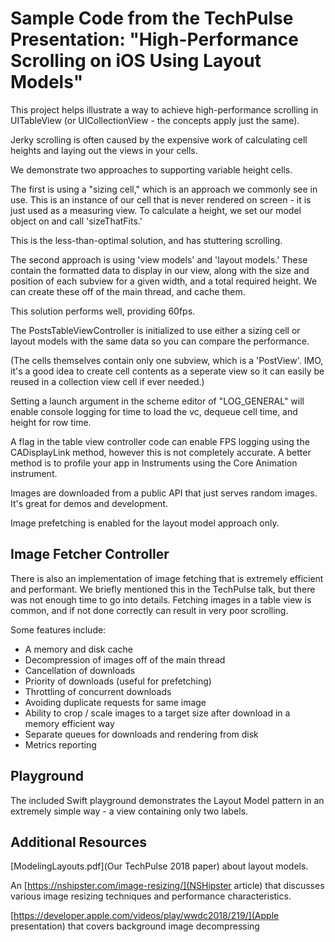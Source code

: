 #  Sample Code from the TechPulse Presentation: "High-Performance Scrolling on iOS Using Layout Models"


This project helps illustrate a way to achieve high-performance scrolling in UITableView (or UICollectionView - the concepts apply just the same). 

Jerky scrolling is often caused by the expensive work of calculating cell heights and laying out the views in your cells.

We demonstrate two approaches to supporting variable height cells.

The first is using a "sizing cell," which is an approach we commonly see in use. This is an instance of our cell that is never rendered on screen - it is just used as a measuring view. To calculate a height, we set our model object on and call 'sizeThatFits.' 

This is the less-than-optimal solution, and has stuttering scrolling.

The second approach is using 'view models' and 'layout models.' These contain the formatted data to display in our view, along with the size and position of each subview for a given width, and a total required height. We can create these off of the main thread, and cache them. 

This solution performs well, providing 60fps.

The PostsTableViewController is initialized to use either a sizing cell or layout models with the same data so you can compare the performance.

(The cells themselves contain only one subview, which is a 'PostView'. IMO, it's a good idea to create cell contents as a seperate view so it can easily be reused in a collection view cell if ever needed.)

Setting a launch argument in the scheme editor of "LOG_GENERAL" will enable console logging for time to load the vc, dequeue cell time, and height for row time.

A flag in the table view controller code can enable FPS logging using the CADisplayLink method, however this is not completely accurate. A better method is to profile your app in Instruments using the Core Animation instrument.

Images are downloaded from a public API that just serves random images. It's great for demos and development. 

Image prefetching is enabled for the layout model approach only.

## Image Fetcher Controller

There is also an implementation of image fetching that is extremely efficient and performant. We briefly mentioned this in the TechPulse talk, but there was not enough time to go into details. Fetching images in a table view is common, and if not done correctly can result in very poor scrolling.

Some features include:

- A memory and disk cache
- Decompression of images off of the main thread
- Cancellation of downloads
- Priority of downloads (useful for prefetching)
- Throttling of concurrent downloads
- Avoiding duplicate requests for same image
- Ability to crop / scale images to a target size after download in a memory efficient way
- Separate queues for downloads and rendering from disk
- Metrics reporting

## Playground

The included Swift playground demonstrates the Layout Model pattern in an extremely simple way - a view containing only two labels.

## Additional Resources

[ModelingLayouts.pdf](Our TechPulse 2018 paper) about layout models.

An [https://nshipster.com/image-resizing/](NSHipster article) that discusses various image resizing techniques and performance characteristics.

[https://developer.apple.com/videos/play/wwdc2018/219/](Apple presentation) that covers background image decompressing




